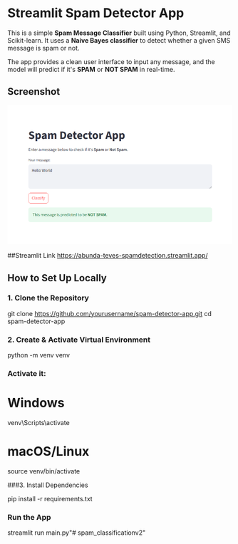 # Streamlit Spam Detector App

This is a simple **Spam Message Classifier** built using Python, Streamlit, and Scikit-learn. It uses a **Naive Bayes classifier** to detect whether a given SMS message is spam or not.

The app provides a clean user interface to input any message, and the model will predict if it's **SPAM** or **NOT SPAM** in real-time.

## Screenshot

![App Screenshot](./screenshot.png)

##Streamlit Link 
https://abunda-teves-spamdetection.streamlit.app/


## How to Set Up Locally

### 1. Clone the Repository

git clone https://github.com/yourusername/spam-detector-app.git
cd spam-detector-app

### 2. Create & Activate Virtual Environment

python -m venv venv

### Activate it:

# Windows
venv\Scripts\activate
# macOS/Linux
source venv/bin/activate

###3. Install Dependencies

pip install -r requirements.txt

### Run the App

streamlit run main.py"# spam_classificationv2" 
